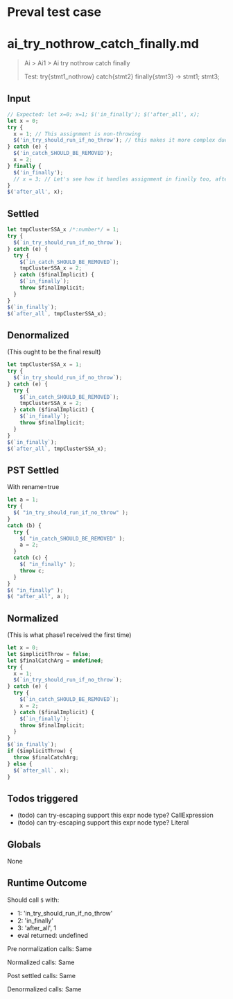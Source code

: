# Preval test case

# ai_try_nothrow_catch_finally.md

> Ai > Ai1 > Ai try nothrow catch finally
>
> Test: try{stmt1_nothrow} catch{stmt2} finally{stmt3} -> stmt1; stmt3;

## Input

`````js filename=intro
// Expected: let x=0; x=1; $('in_finally'); $('after_all', x);
let x = 0;
try {
  x = 1; // This assignment is non-throwing
  $('in_try_should_run_if_no_throw'); // this makes it more complex due to $()
} catch (e) {
  $('in_catch_SHOULD_BE_REMOVED');
  x = 2;
} finally {
  $('in_finally');
  // x = 3; // Let's see how it handles assignment in finally too, after a non-throwing try
}
$('after_all', x);
`````


## Settled


`````js filename=intro
let tmpClusterSSA_x /*:number*/ = 1;
try {
  $(`in_try_should_run_if_no_throw`);
} catch (e) {
  try {
    $(`in_catch_SHOULD_BE_REMOVED`);
    tmpClusterSSA_x = 2;
  } catch ($finalImplicit) {
    $(`in_finally`);
    throw $finalImplicit;
  }
}
$(`in_finally`);
$(`after_all`, tmpClusterSSA_x);
`````


## Denormalized
(This ought to be the final result)

`````js filename=intro
let tmpClusterSSA_x = 1;
try {
  $(`in_try_should_run_if_no_throw`);
} catch (e) {
  try {
    $(`in_catch_SHOULD_BE_REMOVED`);
    tmpClusterSSA_x = 2;
  } catch ($finalImplicit) {
    $(`in_finally`);
    throw $finalImplicit;
  }
}
$(`in_finally`);
$(`after_all`, tmpClusterSSA_x);
`````


## PST Settled
With rename=true

`````js filename=intro
let a = 1;
try {
  $( "in_try_should_run_if_no_throw" );
}
catch (b) {
  try {
    $( "in_catch_SHOULD_BE_REMOVED" );
    a = 2;
  }
  catch (c) {
    $( "in_finally" );
    throw c;
  }
}
$( "in_finally" );
$( "after_all", a );
`````


## Normalized
(This is what phase1 received the first time)

`````js filename=intro
let x = 0;
let $implicitThrow = false;
let $finalCatchArg = undefined;
try {
  x = 1;
  $(`in_try_should_run_if_no_throw`);
} catch (e) {
  try {
    $(`in_catch_SHOULD_BE_REMOVED`);
    x = 2;
  } catch ($finalImplicit) {
    $(`in_finally`);
    throw $finalImplicit;
  }
}
$(`in_finally`);
if ($implicitThrow) {
  throw $finalCatchArg;
} else {
  $(`after_all`, x);
}
`````


## Todos triggered


- (todo) can try-escaping support this expr node type? CallExpression
- (todo) can try-escaping support this expr node type? Literal


## Globals


None


## Runtime Outcome


Should call `$` with:
 - 1: 'in_try_should_run_if_no_throw'
 - 2: 'in_finally'
 - 3: 'after_all', 1
 - eval returned: undefined

Pre normalization calls: Same

Normalized calls: Same

Post settled calls: Same

Denormalized calls: Same
